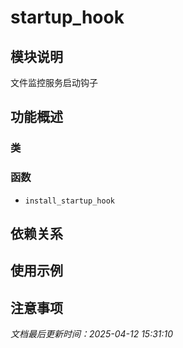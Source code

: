 # startup_hook

## 模块说明
文件监控服务启动钩子

## 功能概述

### 类


### 函数

- `install_startup_hook`

## 依赖关系

## 使用示例

## 注意事项

*文档最后更新时间：2025-04-12 15:31:10*